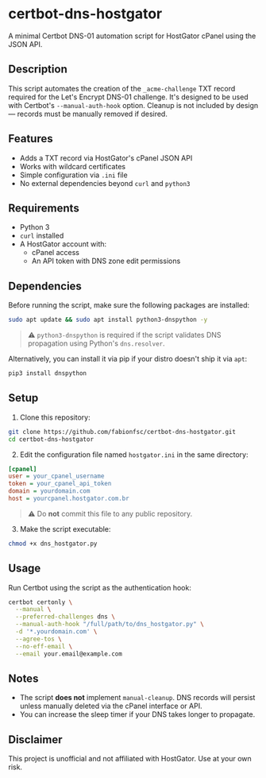 # certbot-dns-hostgator

A minimal Certbot DNS-01 automation script for HostGator cPanel using the JSON API.

## Description

This script automates the creation of the `_acme-challenge` TXT record required for the Let's Encrypt DNS-01 challenge. It's designed to be used with Certbot's `--manual-auth-hook` option. Cleanup is not included by design — records must be manually removed if desired.

## Features

- Adds a TXT record via HostGator's cPanel JSON API
- Works with wildcard certificates
- Simple configuration via `.ini` file
- No external dependencies beyond `curl` and `python3`

## Requirements

- Python 3
- `curl` installed
- A HostGator account with:
  - cPanel access
  - An API token with DNS zone edit permissions

## Dependencies

Before running the script, make sure the following packages are installed:

```bash
sudo apt update && sudo apt install python3-dnspython -y
```

> ⚠️ `python3-dnspython` is required if the script validates DNS propagation using Python's `dns.resolver`.

Alternatively, you can install it via pip if your distro doesn't ship it via `apt`:

```bash
pip3 install dnspython
```

## Setup

1. Clone this repository:

```bash
git clone https://github.com/fabionfsc/certbot-dns-hostgator.git
cd certbot-dns-hostgator
```

2. Edit the configuration file named `hostgator.ini` in the same directory:

```ini
[cpanel]
user = your_cpanel_username
token = your_cpanel_api_token
domain = yourdomain.com
host = yourcpanel.hostgator.com.br
```

> ⚠️ Do **not** commit this file to any public repository.

3. Make the script executable:

```bash
chmod +x dns_hostgator.py
```

## Usage

Run Certbot using the script as the authentication hook:

```bash
certbot certonly \
  --manual \
  --preferred-challenges dns \
  --manual-auth-hook "/full/path/to/dns_hostgator.py" \
  -d '*.yourdomain.com' \
  --agree-tos \
  --no-eff-email \
  --email your.email@example.com
```

## Notes

- The script **does not** implement `manual-cleanup`. DNS records will persist unless manually deleted via the cPanel interface or API.
- You can increase the sleep timer if your DNS takes longer to propagate.

## Disclaimer

This project is unofficial and not affiliated with HostGator. Use at your own risk.
